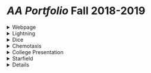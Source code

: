 # *AA Portfolio* Fall 2018-2019

<details>
 <summary>Webpage</summary>
 <p>
  
  <a href="https://bharatha21.github.io/WebPageAashish/WebTest/Vacations.html">Vacations<br></a>
   
 
 <p>
 When I look back on my WebPage, it is really cool to see how I was able to display my cool photos from all 
        the vacations I have been on, on to a web page. This was a big step for my understanding on how much I can 
        do with java and html. It also made me realize how much I am capable of doing much more.
</p>
</p>
</details>    
 
  
  
 <details>
 <summary>Lightning</summary>
 <p>
  
  <a href="https://bharatha21.github.io/lightning2/">Rattatouile<br></a>
 
 <p>
Looking back on my Lightnig project, I remember how difficult it was to actually get the Lightning to appear
        on the screen. It was during this project that I became really comfortable asking for help when I was on the
        struggle bus. The project itself turned out good, although I might have to recheck my color schemes.
</p>
</p>
</details>     
     
     
     
     
 <details>
 <summary>Dice</summary>
 <p>
  
  <a href="https://bharatha21.github.io/dice3/">(D)Ice on My Wrist<br></a>
 
 <p>
Dice was one of my favorite projects we did all Tri, not only did I have fun while doing it but I figured it 
        out early and was able to tinker and make it better.
</p>
 </p> 
</details>


 <details>
 <summary>Chemotaxis</summary>
 <p>
  <a href="https://bharatha21.github.io/chemotaxis4/">Mint Oreos<nr></a>
 <p>
   <a href="https://bharatha21.github.io/PracticeChemo/">Modern Art<br></a>
 </p>
 <p>
 Chemotaxis was rough. It was really funny how I got my project, at first I created a bunch of circle objects
 and played around with the randomizer(which crated Modern Art) and then I just messed around with it more to get my final result. I can   still make it better, but I like where I ended.  
</p>
 </p>
</details> 


 
<details>
 <summary>College Presentation</summary>
 <p>
  
  <a href="https://docs.google.com/presentation/d/1dwFqulrfwr6D_06PPsU23uqHluj66n033EemwrsieE0/edit?usp=sharing">Purdue Pete<br></a>
 <p>
 I really liked the college presentation project. It was cool to do research on colleges and learn more specifclly the comp sci department. It was also a really different expirence actually calling a proffessor, it's something I have never done before, but I am glad I did it.
</p>
 </p>
 </details>
 
 
 <details>
  <summary>Starfield</summary>
 <p> 
  <a href="https://bharatha21.github.io/starfield5/">Starfield<br></a>
 <p>
 Starfield was really fun, although it was difficult and confusing, I still had a good time doing it. I ended up doing an American themed project. The most difficult part was getting the ineritance and interface to work.  
</p>
    
 </p>
</details>




 
 <details><sumary> Final Reflections </summary>
 <p>
 1. My total reflection of the trimester is I had a really good time. My favorite part of this tri was how Dr.R gave us the freedom to do what we wanted with our code. I really l;iked it because it gave us an opportunity to make our code our own. In Starfield, I copied code from a processing database and I realised how it works in my code, but it taught me nothing. I learned that even though I may find myself on the struggle bus more times than not, it is the only way I will get better. With that aside, here is my toughest code from the tri. 
 </p>
 <p>
```Java
 for(int i =10;i<=560;i+=55){
    for (int j = 10;j<=560;j+=55){
    die = new Die(i,j);
     int dice=(int)(Math.random()*6)+1;
     count += dice;
  die.show(dice); 
 </p>
 <p>
 2. This isn't the toughest code that I can do, but this specific code was tough for me at the beginning of the Tri. This is because I was still getting back into the groove of coding, and refreshing my mind on for loops and the random method. It took me a while to get a handle of dice but using the internet, peers, and Dr. R really helped me get through the struggle. 
 </p.

</details>
  
